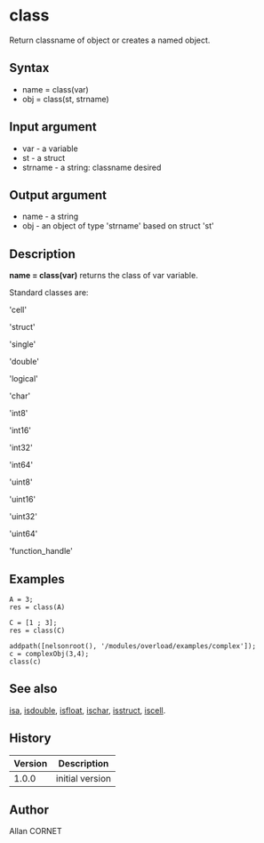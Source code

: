 

# class

Return classname of object or creates a named object.

## Syntax

- name = class(var)
- obj = class(st, strname)

## Input argument

 - var - a variable
 - st - a struct
 - strname - a string: classname desired

## Output argument

 - name - a string
 - obj - an object of type 'strname' based on struct 'st'

## Description


  <p><b>name = class(var)</b> returns the class of var variable.</p>
  <p>Standard classes are:</p>
  <p>'cell'</p>
  <p>'struct'</p>
  <p>'single'</p>
  <p>'double'</p>
  <p>'logical'</p>
  <p>'char'</p>
  <p>'int8'</p>
  <p>'int16'</p>
  <p>'int32'</p>
  <p>'int64'</p>
  <p>'uint8'</p>
  <p>'uint16'</p>
  <p>'uint32'</p>
  <p>'uint64'</p>
  <p>'function_handle'</p>


## Examples

```Nelson
A = 3;
res = class(A)
```
```Nelson
C = [1 ; 3];
res = class(C)
```
```Nelson
addpath([nelsonroot(), '/modules/overload/examples/complex']);
c = complexObj(3,4);
class(c)
```

## See also

[isa](isa.md), [isdouble](isdouble.html), [isfloat](isfloat.md), [ischar](ischar.md), [isstruct](isstruct.md), [iscell](iscell.md).
## History

|Version|Description|
|------|------|
|1.0.0|initial version|


## Author

Allan CORNET



